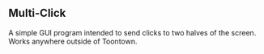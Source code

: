 ## Multi-Click

A simple GUI program intended to send clicks to two halves of the screen. Works anywhere outside of Toontown.

